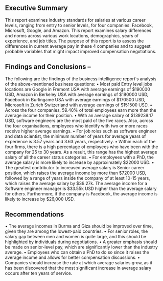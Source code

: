 ## Executive Summary
This report examines industry standards for salaries at various career levels, ranging from entry to senior levels, for four companies: Facebook, Microsoft, Google, and Amazon. This report examines salary differences and norms across various work locations, demographics, years of experience, and job titles. The purpose of this report is to assess the differences in current average pay in these 4 companies and to suggest probable variables that might impact improved compensation negotiations.

## Findings and Conclusions – 
The following are the findings of the business intelligence report's analysis of the above-mentioned business questions:
•	Most paid Entry level jobs locations are Google in Fremont USA with average earnings of $190000 USD, Amazon in Berkeley USA  with average earnings of $180000 USD, Facebook in Burlingame USA with average earnings of $170500 USD, Microsoft in Zurich Switzerland with average earnings of $151500 USD.
•	Across the four companies, 59.40% of total employees earn more than the average income for their position.
•	With an average salary of $139238.17 USD, software engineers are the most paid of the five races. Also, across the four organisations, employees who identify with two or more races receive higher average earnings.
•	For job roles such as software engineer and data scientist, the minimum number of years for average years of experience is 3.57 years and 3.63 years, respectively.
•	Within each of the four firms, there is a high percentage of employees who have been with the company for 25 to 30 years. As a result, this range has the highest average salary of all the career status categories.
•	For employees with a PhD, the average salary is more likely to increase by approximately $22000 USD. 
•	The greatest contributor to increased average salary is Senior career position, which raises the average income by more than $72000 USD, followed by a range of years inside the company of at least 10-15 years, which raises the average salary by $39.27k. The average income for a Software engineer manager is $33.55k USD higher than the average salary for others. Furthermore, if the company is Facebook, the average income is likely to increase by $26,000 USD. 

## Recommendations
•	The average incomes in Burma and Giza should be improved over time, given they are among the lowest-paid countries.
•	For senior roles, the salary gap between men and women is quite large, and this should be highlighted by individuals during negotiations.
•	A greater emphasis should be made on senior-level pay, which are significantly lower than the industry average.
•	Employees who can obtain a PhD to do so since it raises the average income and allows for better compensation discussions.
•	Companies should increase the rate at which average salaries grow, as it has been discovered that the most significant increase in average salary occurs after ten years of service.
